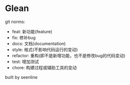 # Glean


git norms:

- feat: 新功能(feature)
- fix: 修补bug
- docs: 文档(documentation)
- style: 格式(不影响代码运行的变动)
- refactor: 重构(即不是新增功能，也不是修改bug的代码变动)
- test: 增加测试
- chore: 构建过程或辅助工具的变动

built by seenline

